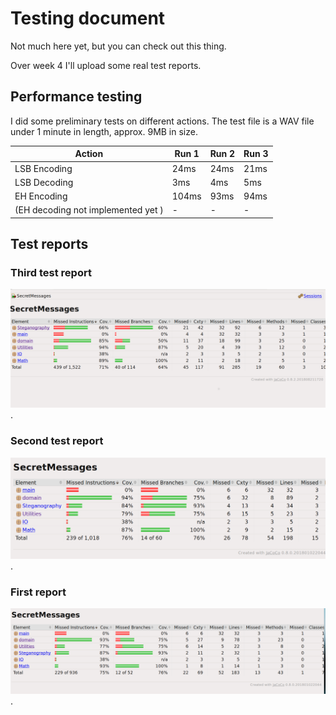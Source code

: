 # Testing document

Not much here yet, but you can check out this thing.

Over week 4 I'll upload some real test reports.

## Performance testing

I did some preliminary tests on different actions. The test file is a WAV file under 1 minute in length, approx. 9MB in size.

| Action | Run 1 | Run 2 | Run 3 |
|-|-|-|-|
| LSB Encoding | 24ms | 24ms | 21ms |
| LSB Decoding | 3ms | 4ms | 5ms |
| EH Encoding | 104ms | 93ms | 94ms |
| (EH decoding not implemented yet ) | - | - | - | 

## Test reports

### Third test report

![WEEK4.png](WEEK4.png).

### Second test report

![this thing](report_2.png).

### First report

![this thing](test_2019_08_02.png).